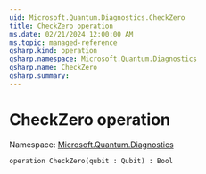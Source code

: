 ```yaml
---
uid: Microsoft.Quantum.Diagnostics.CheckZero
title: CheckZero operation
ms.date: 02/21/2024 12:00:00 AM
ms.topic: managed-reference
qsharp.kind: operation
qsharp.namespace: Microsoft.Quantum.Diagnostics
qsharp.name: CheckZero
qsharp.summary: 
---
```


# CheckZero operation

Namespace: [Microsoft.Quantum.Diagnostics](xref:Microsoft.Quantum.Diagnostics)

```qsharp
operation CheckZero(qubit : Qubit) : Bool
```
